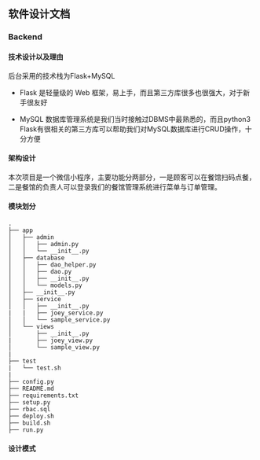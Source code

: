 ## 软件设计文档

### Backend

#### 技术设计以及理由

后台采用的技术栈为Flask+MySQL
* Flask 是轻量级的 Web 框架，易上手，而且第三方库很多也很强大，对于新手很友好

* MySQL 数据库管理系统是我们当时接触过DBMS中最熟悉的，而且python3 Flask有很相关的第三方库可以帮助我们对MySQL数据库进行CRUD操作，十分方便

#### 架构设计

本次项目是一个微信小程序，主要功能分两部分，一是顾客可以在餐馆扫码点餐，二是餐馆的负责人可以登录我们的餐馆管理系统进行菜单与订单管理。

#### 模块划分

```
.
├── app
│   ├── admin
│   │   ├── admin.py
│   │   └── __init__.py
│   ├── database
│   │   ├── dao_helper.py
│   │   ├── dao.py
│   │   ├── __init__.py
│   │   └── models.py
│   ├── __init__.py
│   ├── service
│   │   ├── __init__.py
|   |   ├── joey_service.py
│   │   └── sample_service.py
│   └── views
│       ├── __init__.py
|       ├── joey_view.py
│       └── sample_view.py
|
├── test
|   └── test.sh
|
├── config.py
├── README.md
├── requirements.txt
├── setup.py
├── rbac.sql
├── deploy.sh
├── build.sh
├── run.py
```

#### 设计模式
